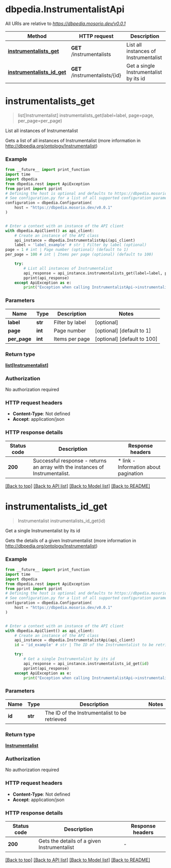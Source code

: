 # dbpedia.InstrumentalistApi

All URIs are relative to *https://dbpedia.mosorio.dev/v0.0.1*

Method | HTTP request | Description
------------- | ------------- | -------------
[**instrumentalists_get**](InstrumentalistApi.md#instrumentalists_get) | **GET** /instrumentalists | List all instances of Instrumentalist
[**instrumentalists_id_get**](InstrumentalistApi.md#instrumentalists_id_get) | **GET** /instrumentalists/{id} | Get a single Instrumentalist by its id


# **instrumentalists_get**
> list[Instrumentalist] instrumentalists_get(label=label, page=page, per_page=per_page)

List all instances of Instrumentalist

Gets a list of all instances of Instrumentalist (more information in http://dbpedia.org/ontology/Instrumentalist)

### Example

```python
from __future__ import print_function
import time
import dbpedia
from dbpedia.rest import ApiException
from pprint import pprint
# Defining the host is optional and defaults to https://dbpedia.mosorio.dev/v0.0.1
# See configuration.py for a list of all supported configuration parameters.
configuration = dbpedia.Configuration(
    host = "https://dbpedia.mosorio.dev/v0.0.1"
)


# Enter a context with an instance of the API client
with dbpedia.ApiClient() as api_client:
    # Create an instance of the API class
    api_instance = dbpedia.InstrumentalistApi(api_client)
    label = 'label_example' # str | Filter by label (optional)
page = 1 # int | Page number (optional) (default to 1)
per_page = 100 # int | Items per page (optional) (default to 100)

    try:
        # List all instances of Instrumentalist
        api_response = api_instance.instrumentalists_get(label=label, page=page, per_page=per_page)
        pprint(api_response)
    except ApiException as e:
        print("Exception when calling InstrumentalistApi->instrumentalists_get: %s\n" % e)
```

### Parameters

Name | Type | Description  | Notes
------------- | ------------- | ------------- | -------------
 **label** | **str**| Filter by label | [optional] 
 **page** | **int**| Page number | [optional] [default to 1]
 **per_page** | **int**| Items per page | [optional] [default to 100]

### Return type

[**list[Instrumentalist]**](Instrumentalist.md)

### Authorization

No authorization required

### HTTP request headers

 - **Content-Type**: Not defined
 - **Accept**: application/json

### HTTP response details
| Status code | Description | Response headers |
|-------------|-------------|------------------|
**200** | Successful response - returns an array with the instances of Instrumentalist. |  * link - Information about pagination <br>  |

[[Back to top]](#) [[Back to API list]](../README.md#documentation-for-api-endpoints) [[Back to Model list]](../README.md#documentation-for-models) [[Back to README]](../README.md)

# **instrumentalists_id_get**
> Instrumentalist instrumentalists_id_get(id)

Get a single Instrumentalist by its id

Gets the details of a given Instrumentalist (more information in http://dbpedia.org/ontology/Instrumentalist)

### Example

```python
from __future__ import print_function
import time
import dbpedia
from dbpedia.rest import ApiException
from pprint import pprint
# Defining the host is optional and defaults to https://dbpedia.mosorio.dev/v0.0.1
# See configuration.py for a list of all supported configuration parameters.
configuration = dbpedia.Configuration(
    host = "https://dbpedia.mosorio.dev/v0.0.1"
)


# Enter a context with an instance of the API client
with dbpedia.ApiClient() as api_client:
    # Create an instance of the API class
    api_instance = dbpedia.InstrumentalistApi(api_client)
    id = 'id_example' # str | The ID of the Instrumentalist to be retrieved

    try:
        # Get a single Instrumentalist by its id
        api_response = api_instance.instrumentalists_id_get(id)
        pprint(api_response)
    except ApiException as e:
        print("Exception when calling InstrumentalistApi->instrumentalists_id_get: %s\n" % e)
```

### Parameters

Name | Type | Description  | Notes
------------- | ------------- | ------------- | -------------
 **id** | **str**| The ID of the Instrumentalist to be retrieved | 

### Return type

[**Instrumentalist**](Instrumentalist.md)

### Authorization

No authorization required

### HTTP request headers

 - **Content-Type**: Not defined
 - **Accept**: application/json

### HTTP response details
| Status code | Description | Response headers |
|-------------|-------------|------------------|
**200** | Gets the details of a given Instrumentalist |  -  |

[[Back to top]](#) [[Back to API list]](../README.md#documentation-for-api-endpoints) [[Back to Model list]](../README.md#documentation-for-models) [[Back to README]](../README.md)

